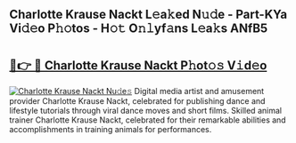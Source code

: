 ## Charlotte Krause Nackt L𝚎a𝚔ed N𝚞𝚍e - Part-KYa Vi𝚍𝚎o P𝚑𝚘tos - H𝚘𝚝 O𝚗𝚕yf𝚊ns L𝚎a𝚔s ANfB5

# <h2><a href="http://kf1w33s.oniu.top/?m=Charlotte+Krause+Nackt">🔗👉 🔴 Charlotte Krause Nackt P𝚑ot𝚘𝚜 V𝚒d𝚎o</a></h2>

[![Charlotte Krause Nackt Nu𝚍e𝚜](https://i.imgur.com/0qMVB7G.gif)](http://kf1w33s.oniu.top/?m=Charlotte+Krause+Nackt)
Digital media artist and amusement provider Charlotte Krause Nackt, celebrated for publishing dance and lifestyle tutorials through viral dance moves and short films. Skilled animal trainer Charlotte Krause Nackt, celebrated for their remarkable abilities and accomplishments in training animals for performances.  
